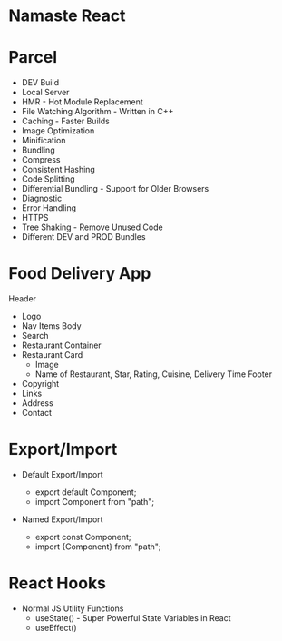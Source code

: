 # Namaste React

# Parcel
- DEV Build
- Local Server
- HMR - Hot Module Replacement
- File Watching Algorithm - Written in C++
- Caching - Faster Builds
- Image Optimization
- Minification
- Bundling
- Compress
- Consistent Hashing
- Code Splitting
- Differential Bundling - Support for Older Browsers
- Diagnostic
- Error Handling
- HTTPS
- Tree Shaking - Remove Unused Code
- Different DEV and PROD Bundles

# Food Delivery App

Header
- Logo
- Nav Items
Body
- Search
- Restaurant Container
- Restaurant Card
  - Image
  - Name of Restaurant, Star, Rating, Cuisine, Delivery Time
Footer
- Copyright
- Links
- Address
- Contact

# Export/Import
- Default Export/Import
  - export default Component;
  - import Component from "path";

- Named Export/Import
  - export const Component;
  - import {Component} from "path";

# React Hooks
- Normal JS Utility Functions
  - useState() - Super Powerful State Variables in React
  - useEffect()